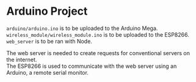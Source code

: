 # Arduino Project
`arduino/arduino.ino` is to be uploaded to the Arduino Mega.  
`wireless_module/wireless_module.ino` is to be uploaded to the ESP8266.  
`web_server` is to be ran with Node.  

The web server is needed to create requests for conventional servers on the internet.  
The ESP8266 is used to communicate with the web server using an Arduino, a remote serial monitor.